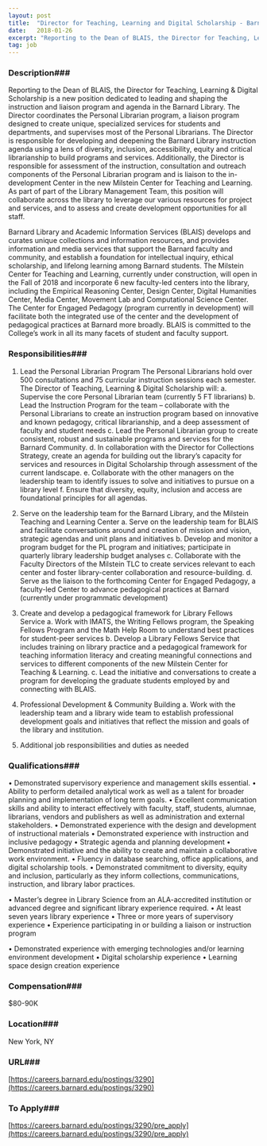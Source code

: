 ```yaml
---
layout: post
title:  "Director for Teaching, Learning and Digital Scholarship - Barnard College"
date:   2018-01-26
excerpt: "Reporting to the Dean of BLAIS, the Director for Teaching, Learning & Digital Scholarship is a new position dedicated to leading and shaping the instruction and liaison program and agenda in the Barnard Library. The Director coordinates the Personal Librarian program, a liaison program designed to create unique, specialized services..."
tag: job
---
```


### Description###

Reporting to the Dean of BLAIS, the Director for Teaching, Learning & Digital Scholarship is a new position dedicated to leading and shaping the instruction and liaison program and agenda in the Barnard Library. The Director coordinates the Personal Librarian program, a liaison program designed to create unique, specialized services for students and departments, and supervises most of the Personal Librarians. The Director is responsible for developing and deepening the Barnard Library instruction agenda using a lens of diversity, inclusion, accessibility, equity and critical librarianship to build programs and services. Additionally, the Director is responsible for assessment of the instruction, consultation and outreach components of the Personal Librarian program and is liaison to the in-development Center in the new Milstein Center for Teaching and Learning. As part of part of the Library Management Team, this position will collaborate across the library to leverage our various resources for project and services, and to assess and create development opportunities for all staff.

Barnard Library and Academic Information Services (BLAIS) develops and curates unique collections and information resources, and provides information and media services that support the Barnard faculty and community, and establish a foundation for intellectual inquiry, ethical scholarship, and lifelong learning among Barnard students. The Milstein Center for Teaching and Learning, currently under construction, will open in the Fall of 2018 and incorporate 6 new faculty-led centers into the library, including the Empirical Reasoning Center, Design Center, Digital Humanities Center, Media Center, Movement Lab and Computational Science Center. The Center for Engaged Pedagogy (program currently in development) will facilitate both the integrated use of the center and the development of pedagogical practices at Barnard more broadly. BLAIS is committed to the College’s work in all its many facets of student and faculty support.


### Responsibilities###

1. Lead the Personal Librarian Program
The Personal Librarians hold over 500 consultations and 75 curricular instruction sessions each semester. The Director of Teaching, Learning & Digital Scholarship will:
a. Supervise the core Personal Librarian team (currently 5 FT librarians)
b. Lead the Instruction Program for the team – collaborate with the Personal Librarians to create an instruction program based on innovative and known pedagogy, critical librarianship, and a deep assessment of faculty and student needs
c. Lead the Personal Librarian group to create consistent, robust and sustainable programs and services for the Barnard Community.
d. In collaboration with the Director for Collections Strategy, create an agenda for building out the library’s capacity for services and resources in Digital Scholarship through assessment of the current landscape.
e. Collaborate with the other managers on the leadership team to identify issues to solve and initiatives to pursue on a library level
f. Ensure that diversity, equity, inclusion and access are foundational principles for all agendas.

2. Serve on the leadership team for the Barnard Library, and the Milstein Teaching and Learning Center
a. Serve on the leadership team for BLAIS and facilitate conversations around and creation of mission and vision, strategic agendas and unit plans and initiatives
b. Develop and monitor a program budget for the PL program and initiatives; participate in quarterly library leadership budget analyses
c. Collaborate with the Faculty Directors of the Milstein TLC to create services relevant to each center and foster library-center collaboration and resource-building.
d. Serve as the liaison to the forthcoming Center for Engaged Pedagogy, a faculty-led Center to advance pedagogical practices at Barnard (currently under programmatic development)

3. Create and develop a pedagogical framework for Library Fellows Service
a. Work with IMATS, the Writing Fellows program, the Speaking Fellows Program and the Math Help Room to understand best practices for student-peer services
b. Develop a Library Fellows Service that includes training on library practice and a pedagogical framework for teaching information literacy and creating meaningful connections and services to different components of the new Milstein Center for Teaching & Learning.
c. Lead the initiative and conversations to create a program for developing the graduate students employed by and connecting with BLAIS.

4. Professional Development & Community Building
a. Work with the leadership team and a library wide team to establish professional development goals and initiatives that reflect the mission and goals of the library and institution.

5. Additional job responsibilities and duties as needed


### Qualifications###

• Demonstrated supervisory experience and management skills essential.
• Ability to perform detailed analytical work as well as a talent for broader planning and implementation of long term goals.
• Excellent communication skills and ability to interact effectively with faculty, staff, students, alumnae, librarians, vendors and publishers as well as administration and external stakeholders.
• Demonstrated experience with the design and development of instructional materials
• Demonstrated experience with instruction and inclusive pedagogy
• Strategic agenda and planning development
• Demonstrated initiative and the ability to create and maintain a collaborative work environment.
• Fluency in database searching, office applications, and digital scholarship tools.
• Demonstrated commitment to diversity, equity and inclusion, particularly as they inform collections, communications, instruction, and library labor practices.

• Master’s degree in Library Science from an ALA-accredited institution or advanced degree and significant library experience required.
• At least seven years library experience
• Three or more years of supervisory experience
• Experience participating in or building a liaison or instruction program

• Demonstrated experience with emerging technologies and/or learning environment development
• Digital scholarship experience
• Learning space design creation experience


### Compensation###

$80-90K


### Location###

New York, NY


### URL###

[https://careers.barnard.edu/postings/3290](https://careers.barnard.edu/postings/3290)

### To Apply###

[https://careers.barnard.edu/postings/3290/pre_apply](https://careers.barnard.edu/postings/3290/pre_apply)





